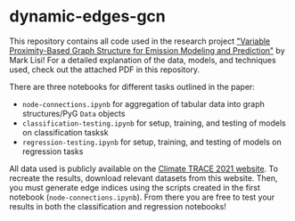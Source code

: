 # dynamic-edges-gcn
This repository contains all code used in the research project ["Variable Proximity-Based Graph Structure for Emission Modeling and Prediction"](variable_prox_graph.pdf) by Mark Lisi! For a detailed explanation of the data, models, and techniques used, check out the attached PDF in this repository.

There are three notebooks for different tasks outlined in the paper:
- `node-connections.ipynb` for aggregation of tabular data into graph structures/PyG `Data` objects
- `classification-testing.ipynb` for setup, training, and testing of models on classification tasksk
- `regression-testing.ipynb` for setup, training, and testing of models on regression tasks

All data used is publicly available on the [Climate TRACE 2021 website]([url](https://climatetrace.org/downloads)https://climatetrace.org/downloads). To recreate the results, download relevant datasets from this website. Then, you must generate edge indices using the scripts created in the first notebook (`node-connections.ipynb`). From there you are free to test your results in both the classification and regression notebooks!
